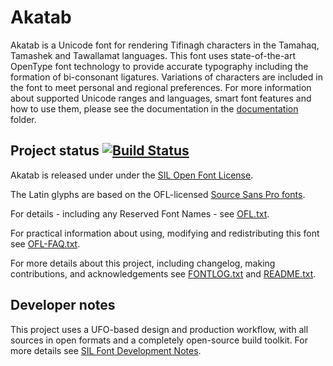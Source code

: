 # Akatab

Akatab is a Unicode font for rendering Tifinagh characters in the Tamahaq, Tamashek and Tawallamat languages. This font uses state-of-the-art OpenType font technology to provide accurate typography including the formation of bi-consonant ligatures. Variations of characters are included in the font to meet personal and regional preferences. For more information about supported Unicode ranges and languages, smart font features and how to use them, please see the documentation in the [documentation](documentation/) folder.

## Project status [![Build Status](http://build.palaso.org/app/rest/builds/buildType:Fonts_Akatab/statusIcon)](http://build.palaso.org/viewType.html?buildTypeId=Fonts_Akatab&guest=1)  

Akatab is released under under the [SIL Open Font License](https://openfontlicense.org).  

The Latin glyphs are based on the OFL-licensed [Source Sans Pro fonts](https://github.com/adobe-fonts/source-sans-pro). 

For details - including any Reserved Font Names - see [OFL.txt](OFL.txt).
 
For practical information about using, modifying and redistributing this font see [OFL-FAQ.txt](OFL-FAQ.txt).

For more details about this project, including changelog, making contributions, and acknowledgements see [FONTLOG.txt](FONTLOG.txt) and [README.txt](README.txt).

## Developer notes

This project uses a UFO-based design and production workflow, with all sources in open formats and a completely open-source build toolkit. For more details see [SIL Font Development Notes](https://silnrsi.github.io/silfontdev/en-US/Introduction.html).


